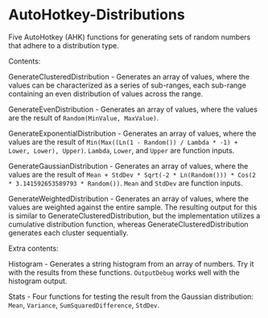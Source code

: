 # AutoHotkey-Distributions
Five AutoHotkey (AHK) functions for generating sets of random numbers that adhere to a distribution type.

Contents:

GenerateClusteredDistribution - Generates an array of values, where the values can be characterized as a series of sub-ranges, each sub-range containing an even distribution of values across the range.

GenerateEvenDistribution - Generates an array of values, where the values are the result of `Random(MinValue, MaxValue)`.

GenerateExponentialDistribution - Generates an array of values, where the values are the result of `Min(Max((Ln(1 - Random()) / Lambda * -1) + Lower, Lower), Upper)`. `Lambda`, `Lower`, and `Upper` are function inputs.

GenerateGaussianDistribution - Generates an array of values, where the values are the result of `Mean + StdDev * Sqrt(-2 * Ln(Random())) * Cos(2 * 3.141592653589793 * Random())`. `Mean` and `StdDev` are function inputs.

GenerateWeightedDistribution - Generates an array of values, where the values are weighted against the entire sample. The resulting output for this is similar to GenerateClusteredDistribution, but the implementation utilizes a cumulative distribution function, whereas GenerateClusteredDistribution generates each cluster sequentially.

Extra contents:

Histogram - Generates a string histogram from an array of numbers. Try it with the results from these functions. `OutputDebug` works well with the histogram output.

Stats - Four functions for testing the result from the Gaussian distribution: `Mean`, `Variance`, `SumSquaredDifference`, `StdDev`.
